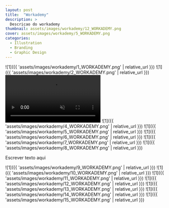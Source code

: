 ```yaml
---
layout: post
title:  "Workademy"
description: >
  Descricao do workademy
thumbnail: assets/images/workademy/12_WORKADEMY.png
cover: assets/images/workademy/5_WORKADEMY.png
categories:
  - Illustration
  - Branding
  - Graphic Design
---
```


![1]({{ 'assets/images/workademy/1_WORKADEMY.png' | relative_url }})
![1]({{ 'assets/images/workademy/2_WORKADEMY.png' | relative_url }})
<video autoplay muted loop playsinline>
  <source src="{{'assets/images/workademy/LOGOTIPO_WORKADEMY_AE.mp4' | relative_url }}" />
</video>
![1]({{ 'assets/images/workademy/4_WORKADEMY.png' | relative_url }})
![1]({{ 'assets/images/workademy/5_WORKADEMY.png' | relative_url }})
![1]({{ 'assets/images/workademy/6_WORKADEMY.png' | relative_url }})
![1]({{ 'assets/images/workademy/7_WORKADEMY.png' | relative_url }})
![1]({{ 'assets/images/workademy/8_WORKADEMY.png' | relative_url }})

Escrever texto aqui

![1]({{ 'assets/images/workademy/9_WORKADEMY.png' | relative_url }})
![1]({{ 'assets/images/workademy/10_WORKADEMY.png' | relative_url }})
![1]({{ 'assets/images/workademy/11_WORKADEMY.png' | relative_url }})
![1]({{ 'assets/images/workademy/12_WORKADEMY.png' | relative_url }})
![1]({{ 'assets/images/workademy/13_WORKADEMY.png' | relative_url }})
![1]({{ 'assets/images/workademy/14_WORKADEMY.png' | relative_url }})
![1]({{ 'assets/images/workademy/15_WORKADEMY.png' | relative_url }})






